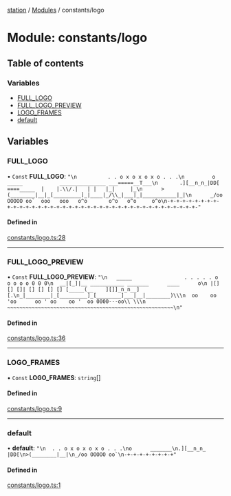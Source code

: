 [station](../README.md) / [Modules](../modules.md) / constants/logo

# Module: constants/logo

## Table of contents

### Variables

- [FULL\_LOGO](constants_logo.md#full_logo)
- [FULL\_LOGO\_PREVIEW](constants_logo.md#full_logo_preview)
- [LOGO\_FRAMES](constants_logo.md#logo_frames)
- [default](constants_logo.md#default)

## Variables

### FULL\_LOGO

• `Const` **FULL\_LOGO**: ``"\n          . . o x o x o x o . . .\n         o      _____            _______________ ___=====__T___\n       .][__n_n_|DD[  ====_____  |    |.\\/.|   | |   |_|     |_\n      >(________|__|_[_________]_|____|_/\\_|___|_|___________|_|\n      _/oo OOOOO oo`  ooo   ooo   o^o       o^o   o^o     o^o\n-+-+-+-+-+-+-+-+-+-+-+-+-+-+-+-+-+-+-+-+-+-+-+-+-+-+-+-+-+-+-+-+-+-+-+-+-+-+-+-"``

#### Defined in

[constants/logo.ts:28](https://github.com/kiotosi/station/blob/f3aa893/constants/logo.ts#L28)

___

### FULL\_LOGO\_PREVIEW

• `Const` **FULL\_LOGO\_PREVIEW**: ``"\n   _____                 . . . . . o o o o o 0 0 0\n  __|[_]|__ ___________ _______      ____      o\n |[] [] []| [] [] [] [] [_____(__    ][]]_n_n__][.\n_|________|_[_________]_[________]___|__|________)\\\n  oo    oo 'oo      oo ' oo    oo '  oo 0000---oo\\ \\\n ~~~~~~~~~~~~~~~~~~~~~~~~~~~~~~~~~~~~~~~~~~~~~~~~~~~~~~\n"``

#### Defined in

[constants/logo.ts:36](https://github.com/kiotosi/station/blob/f3aa893/constants/logo.ts#L36)

___

### LOGO\_FRAMES

• `Const` **LOGO\_FRAMES**: `string`[]

#### Defined in

[constants/logo.ts:9](https://github.com/kiotosi/station/blob/f3aa893/constants/logo.ts#L9)

___

### default

• **default**: ``"\n  . . o x o x o x o . . .\no      _______\n.][__n_n_ |DD[\n>(________|__|\n_/oo OOOOO oo`\n-+-+-+-+-+-+-+-+"``

#### Defined in

[constants/logo.ts:1](https://github.com/kiotosi/station/blob/f3aa893/constants/logo.ts#L1)
